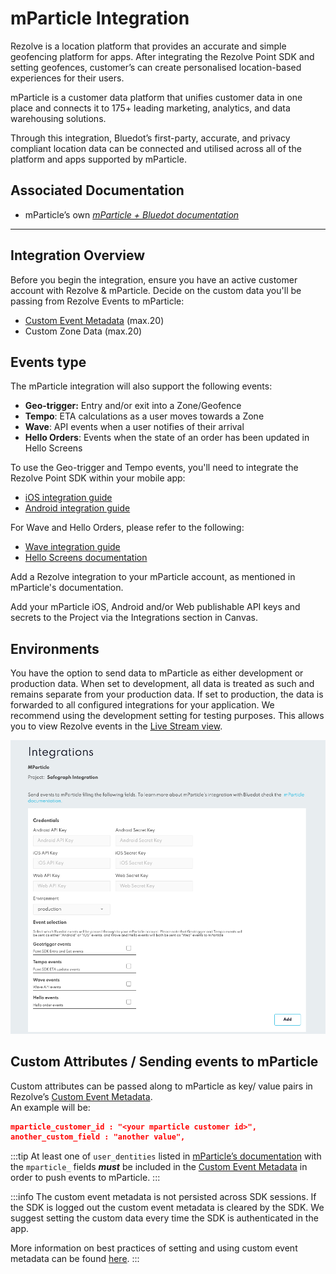 mParticle Integration
=====================

Rezolve is a location platform that provides an accurate and simple geofencing platform for apps. After integrating the Rezolve Point SDK and setting geofences, customer’s can create personalised location-based experiences for their users.

mParticle is a customer data platform that unifies customer data in one place and connects it to 175+ leading marketing, analytics, and data warehousing solutions.

Through this integration, Bluedot’s first-party, accurate, and privacy compliant location data can be connected and utilised across all of the platform and apps supported by mParticle.  

Associated Documentation
------------------------

*   mParticle’s own [_mParticle + Bluedot documentation_](https://docs.mparticle.com/integrations/bluedot/feed/)

* * *


Integration Overview
--------------------

Before you begin the integration, ensure you have an active customer account with Rezolve & mParticle. Decide on the custom data you'll be passing from Rezolve Events to mParticle:

- [Custom Event Metadata](../Custom%20Data.md) (max.20)
- Custom Zone Data (max.20)

Events type
-----------

The mParticle integration will also support the following events:

- **Geo-trigger:** Entry and/or exit into a Zone/Geofence
- **Tempo**: ETA calculations as a user moves towards a Zone
- **Wave**: API events when a user notifies of their arrival
- **Hello Orders**: Events when the state of an order has been updated in Hello Screens

To use the Geo-trigger and Tempo events, you'll need to integrate the Rezolve Point SDK within your mobile app:

- [iOS integration guide](../Point%20SDK/iOS/Overview.md)
- [Android integration guide](../Point%20SDK/Android/Overview.md)

For Wave and Hello Orders, please refer to the following:

- [Wave integration guide](../APIs/Wave%20API/Integrate%20Wave%20API.md)
- [Hello Screens documentation](../Hello%20Screens/Overview.md)

Add a Rezolve integration to your mParticle account, as mentioned in mParticle's documentation. 

Add your mParticle iOS, Android and/or Web publishable API keys and secrets to the Project via the Integrations section in Canvas.

Environments
------------

You have the option to send data to mParticle as either development or production data. When set to development, all data is treated as such and remains separate from your production data. If set to production, the data is forwarded to all configured integrations for your application. We recommend using the development setting for testing purposes. This allows you to view Rezolve events in the [Live Stream view](https://docs.mparticle.com/guides/data-master/live-stream/).

![](../assets/mparticle-in-canvas-documentation.png)

Custom Attributes / Sending events to mParticle
-----------------------------------------------

Custom attributes can be passed along to mParticle as key/ value pairs in Rezolve’s [Custom Event Metadata](../Custom%20Data.md).  
An example will be:

```json
mparticle_customer_id : "<your mparticle customer id>",
another_custom_field : "another value",
```


:::tip
At least one of `user_dentities` listed in [mParticle’s documentation](https://docs.mparticle.com/developers/server/json-reference/#user_identities) with the `mparticle_` fields **_must_** be included in the [Custom Event Metadata](../Custom%20Data.md) in order to push events to mParticle.
:::

:::info
The custom event metadata is not persisted across SDK sessions. If the SDK is logged out the custom event metadata is cleared by the SDK. We suggest setting the custom data every time the SDK is authenticated in the app.

More information on best practices of setting and using custom event metadata can be found [here](../Custom%20Data.md).
:::
